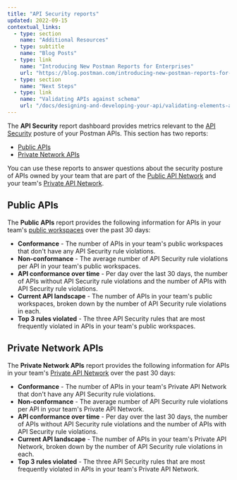 ```yaml
---
title: "API Security reports"
updated: 2022-09-15
contextual_links:
  - type: section
    name: "Additional Resources"
  - type: subtitle
    name: "Blog Posts"
  - type: link
    name: "Introducing New Postman Reports for Enterprises"
    url: "https://blog.postman.com/introducing-new-postman-reports-for-enterprises/"
  - type: section
    name: "Next Steps"
  - type: link
    name: "Validating APIs against schema"
    url: "/docs/designing-and-developing-your-api/validating-elements-against-schema/"
---
```


The **API Security** report dashboard provides metrics relevant to the [API Security](/docs/api-governance/api-testing/api-testing-warnings/) posture of your Postman APIs. This section has two reports:

* [Public APIs](#public-apis)
* [Private Network APIs](#private-network-apis)

You can use these reports to answer questions about the security posture of APIs owned by your team that are part of the [Public API Network](/docs/getting-started/exploring-public-api-network/) and your team's [Private API Network](/docs/collaborating-in-postman/adding-private-network/).

## Public APIs

The **Public APIs** report provides the following information for APIs in your team's [public workspaces](/docs/collaborating-in-postman/using-workspaces/public-workspaces/) over the past 30 days:

* **Conformance** - The number of APIs in your team's public workspaces that don't have any API Security rule violations.
* **Non-conformance** - The average number of API Security rule violations per API in your team's public workspaces.
* **API conformance over time** - Per day over the last 30 days, the number of APIs without API Security rule violations and the number of APIs with API Security rule violations.
* **Current API landscape** - The number of APIs in your team's public workspaces, broken down by the number of API Security rule violations in each.
* **Top 3 rules violated** - The three API Security rules that are most frequently violated in APIs in your team's public workspaces.

## Private Network APIs

The **Private Network APIs** report provides the following information for APIs in your team's [Private API Network](/docs/collaborating-in-postman/adding-private-network/) over the past 30 days:

* **Conformance** - The number of APIs in your team's Private API Network that don't have any API Security rule violations.
* **Non-conformance** - The average number of API Security rule violations per API in your team's Private API Network.
* **API conformance over time** - Per day over the last 30 days, the number of APIs without API Security rule violations and the number of APIs with API Security rule violations.
* **Current API landscape** - The number of APIs in your team's Private API Network, broken down by the number of API Security rule violations in each.
* **Top 3 rules violated** - The three API Security rules that are most frequently violated in APIs in your team's Private API Network.
